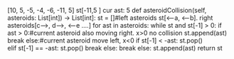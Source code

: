[10, 5, -5, -4, -6, -11, 5]  st[-11,5 ]  cur ast: 5
def asteroidCollision(self, asteroids: List[int]) -> List[int]:
        st = []#left asteroids st[<--a, <--b]. right asteroids[c-->, d-->, <--e ....]
        for ast in asteroids:
            while st and st[-1] > 0:
                if ast > 0:#current asteroid also moving right. x>0 no collision
                    st.append(ast)
                    break 
                else:#current asteroid move left, x<0
                    if st[-1] < -ast:
                        st.pop()                       
                    elif st[-1] == -ast:
                        st.pop()
                        break 
                    else:
                        break 
            else:
                st.append(ast)
        return st 